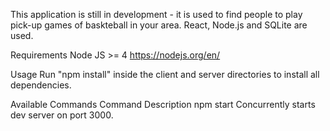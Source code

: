 This application is still in development - it is used to find people to play pick-up games of baskteball in your area. React, Node.js and SQLite are used.

Requirements
Node JS >= 4 https://nodejs.org/en/

Usage
Run "npm install" inside the client and server directories to install all dependencies.

Available Commands
Command	Description
npm start	Concurrently starts dev server on port 3000.
